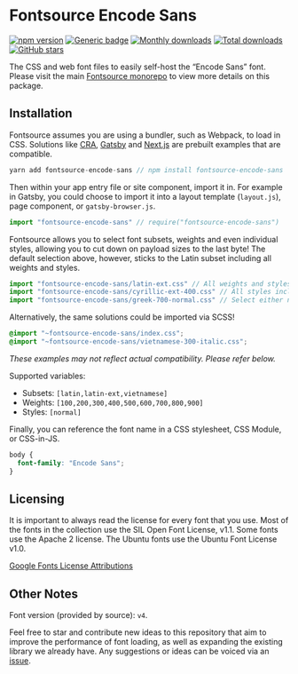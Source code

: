 # Fontsource Encode Sans

[![npm version](https://badge.fury.io/js/fontsource-encode-sans.svg)](https://github.com/DecliningLotus/fontsource) [![Generic badge](https://img.shields.io/badge/fontsource-passing-brightgreen)](https://github.com/DecliningLotus/fontsource) [![Monthly downloads](https://badgen.net/npm/dm/fontsource-encode-sans)](https://github.com/DecliningLotus/fontsource) [![Total downloads](https://badgen.net/npm/dt/fontsource-encode-sans)](https://github.com/DecliningLotus/fontsource) [![GitHub stars](https://img.shields.io/github/stars/DecliningLotus/fontsource.svg?style=social&label=Star)](https://GitHub.com/DecliningLotus/fontsource/stargazers/)

The CSS and web font files to easily self-host the “Encode Sans” font. Please visit the main [Fontsource monorepo](https://github.com/DecliningLotus/fontsource) to view more details on this package.

## Installation

Fontsource assumes you are using a bundler, such as Webpack, to load in CSS. Solutions like [CRA](https://create-react-app.dev/), [Gatsby](https://www.gatsbyjs.org/) and [Next.js](https://nextjs.org/) are prebuilt examples that are compatible.

```javascript
yarn add fontsource-encode-sans // npm install fontsource-encode-sans
```

Then within your app entry file or site component, import it in. For example in Gatsby, you could choose to import it into a layout template (`layout.js`), page component, or `gatsby-browser.js`.

```javascript
import "fontsource-encode-sans" // require("fontsource-encode-sans")
```

Fontsource allows you to select font subsets, weights and even individual styles, allowing you to cut down on payload sizes to the last byte! The default selection above, however, sticks to the Latin subset including all weights and styles.

```javascript
import "fontsource-encode-sans/latin-ext.css" // All weights and styles included.
import "fontsource-encode-sans/cyrillic-ext-400.css" // All styles included.
import "fontsource-encode-sans/greek-700-normal.css" // Select either normal or italic.
```

Alternatively, the same solutions could be imported via SCSS!

```scss
@import "~fontsource-encode-sans/index.css";
@import "~fontsource-encode-sans/vietnamese-300-italic.css";
```

_These examples may not reflect actual compatibility. Please refer below._

Supported variables:

- Subsets: `[latin,latin-ext,vietnamese]`
- Weights: `[100,200,300,400,500,600,700,800,900]`
- Styles: `[normal]`

Finally, you can reference the font name in a CSS stylesheet, CSS Module, or CSS-in-JS.

```css
body {
  font-family: "Encode Sans";
}
```

## Licensing

It is important to always read the license for every font that you use.
Most of the fonts in the collection use the SIL Open Font License, v1.1. Some fonts use the Apache 2 license. The Ubuntu fonts use the Ubuntu Font License v1.0.

[Google Fonts License Attributions](https://fonts.google.com/attribution)

## Other Notes

Font version (provided by source): `v4`.

Feel free to star and contribute new ideas to this repository that aim to improve the performance of font loading, as well as expanding the existing library we already have. Any suggestions or ideas can be voiced via an [issue](https://github.com/DecliningLotus/fontsource/issues).
